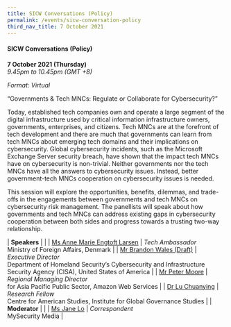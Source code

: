 ```yaml
---
title: SICW Conversations (Policy)
permalink: /events/sicw-conversation-policy
third_nav_title: 7 October 2021
---
```

#### **SICW Conversations (Policy)**

**7 October 2021 (Thursday)**  
*9.45pm to 10.45pm (GMT +8)*

*Format: Virtual*

“Governments & Tech MNCs: Regulate or Collaborate for Cybersecurity?”

Today, established tech companies own and operate a large segment of the digital infrastructure used by critical information infrastructure owners, governments, enterprises, and citizens. Tech MNCs are at the forefront of tech development and there are much that governments can learn from tech MNCs about emerging tech domains and their implications on cybersecurity. Global cybersecurity incidents, such as the Microsoft Exchange Server security breach, have shown that the impact tech MNCs have on cybersecurity is non-trivial. Neither governments nor the tech MNCs have all the answers to cybersecurity issues. Instead, better government-tech MNCs cooperation on cybersecurity issues is needed.

This session will explore the opportunities, benefits, dilemmas, and trade-offs in the engagements between governments and tech MNCs on cybersecurity risk management. The panellists will speak about how governments and tech MNCs can address existing gaps in cybersecurity cooperation between both sides and progress towards a trusting two-way relationship.

| **Speakers** | |
| [Ms Anne Marie Engtoft Larsen](/speaker-anne-marie)  | *Tech Ambassador*<br>Ministry of Foreign Affairs, Denmark                  |
| [Mr Brandon Wales (Draft)](/speaker-brandon-wales)  | *Executive Director*<br>Department of Homeland Security’s Cybersecurity and Infrastructure Security Agency (CISA), United States of America                  |
| [Mr Peter Moore](/speaker-peter-moore)  | *Regional Managing Director*<br>for Asia Pacific Public Sector, Amazon Web Services                  |
| [Dr Lu Chuanying](/speaker-lu-chuanying)  | *Research Fellow*<br>Centre for American Studies, Institute for Global Governance Studies                  |
| <br> **Moderator** | |
| [Ms Jane Lo](/speaker-jane-lo)  | *Correspondent*<br>MySecurity Media                  |